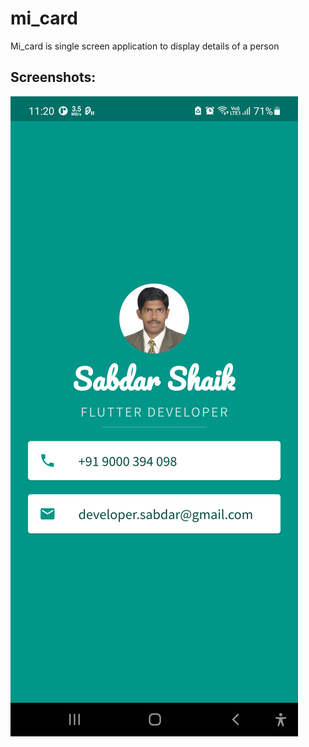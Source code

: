 # mi_card

Mi_card is single screen application to display details of a person

## Screenshots:
![Output](/mi_card/Screenshots/output.png)
